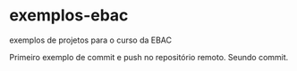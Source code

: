 # exemplos-ebac
exemplos de projetos para o curso da EBAC


Primeiro exemplo de commit e push no repositório remoto. 
Seundo commit.
